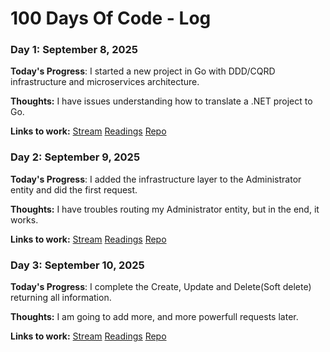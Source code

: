 # 100 Days Of Code - Log

### Day 1: September 8, 2025

**Today's Progress**:
I started a new project in Go with DDD/CQRD infrastructure and microservices architecture. 

**Thoughts:** I have issues understanding how to translate a .NET project to Go.

**Links to work:** 
[Stream](https://youtube.com/live/zmAe4A8CAKU?feature=share)
[Readings](https://github.com/carlosclavijo/IT-Reading-Notes/blob/main/building-a-career-in-software.md)
[Repo](https://github.com/carlosclavijo/Nutricenter-Contracting)

### Day 2: September 9, 2025

**Today's Progress**:
I added the infrastructure layer to the Administrator entity and did the first request.

**Thoughts:** I have troubles routing my Administrator entity, but in the end, it works.

**Links to work:** 
[Stream](https://youtube.com/live/tTeQ21W0AkI?feature=share)
[Readings](https://github.com/carlosclavijo/IT-Reading-Notes/blob/main/building-a-career-in-software.md)
[Repo](https://github.com/carlosclavijo/Nutricenter-Contracting)

### Day 3: September 10, 2025

**Today's Progress**:
I complete the Create, Update and Delete(Soft delete) returning all information.

**Thoughts:** I am going to add more, and more powerfull requests later.

**Links to work:** 
[Stream](https://youtube.com/live/UMl41yGdGCo?feature=share)
[Readings](https://github.com/carlosclavijo/IT-Reading-Notes/blob/main/building-a-career-in-software.md)
[Repo](https://github.com/carlosclavijo/Nutricenter-Contracting)